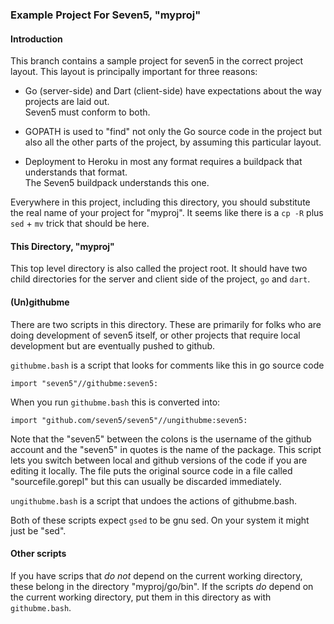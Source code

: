 ### Example Project For Seven5, "myproj"

#### Introduction

This branch contains a sample project for seven5 in the correct project layout.  This layout
is principally important for three reasons:

* Go (server-side) and Dart (client-side) have expectations about the way projects are laid out.  
Seven5 must conform to both.

* GOPATH is used to "find" not only the Go source code in the project but also all the other 
parts of the project, by assuming this particular layout.

* Deployment to Heroku in most any format requires a buildpack that understands that format.  
The Seven5 buildpack understands this one.

Everywhere in this project, including this directory, you should substitute the real name of your project for "myproj". It seems like there is a `cp -R` plus `sed` + `mv` trick that should be here.

#### This Directory, "myproj"

This top level directory is also called the project root.  It should have two child directories for the
server and client side of the project, `go` and `dart`.

#### (Un)githubme

There are two scripts in this directory.  These are primarily for folks who are doing development of seven5
itself, or other projects that require local development but are eventually pushed to github.

`githubme.bash` is a script that looks for comments like this in go source code

```
import "seven5"//githubme:seven5:
```

When you run `githubme.bash` this is converted into:

```
import "github.com/seven5/seven5"//ungithubme:seven5:
```

Note that the "seven5" between the colons is the username of the github account and the "seven5" in quotes
is the name of the package.  This script lets you switch between local and github versions of the code
if you are editing it locally.  The file puts the original source code in a file called "sourcefile.gorepl"
but this can usually be discarded immediately.

`ungithubme.bash` is a script that undoes the actions of githubme.bash.

Both of these scripts expect `gsed` to be gnu sed.  On your system it might just be "sed".

#### Other scripts

If you have scrips that *do not* depend on the current working directory, these belong in the directory
"myproj/go/bin".  If the scripts *do* depend on the current working directory, put them in this directory
as with `githubme.bash`.
